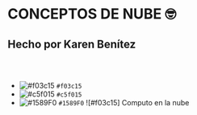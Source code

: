 # CONCEPTOS DE NUBE  :nerd_face:
## Hecho por Karen Benítez <h6>
```javascript 
 

```
- ![#f03c15](https://via.placeholder.com/15/f03c15/000000?text=+) `#f03c15`
- ![#c5f015](https://via.placeholder.com/15/c5f015/000000?text=+) `#c5f015`
- ![#1589F0](https://via.placeholder.com/15/1589F0/000000?text=+) `#1589F0`
![#f03c15] Computo en la nube
